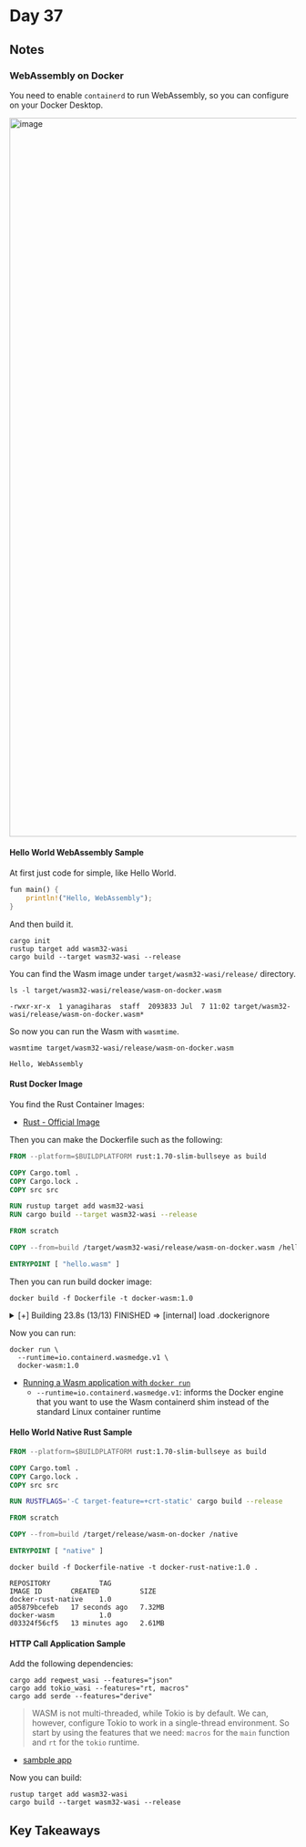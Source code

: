 # Day 37

## Notes

### WebAssembly on Docker

You need to enable `containerd` to run WebAssembly, so you can configure on your Docker Desktop.

<img width="1261" alt="image" src="https://github.com/shinyay/100DaysOfLearnRustInOneMonthOfLunches/assets/3072734/c3212e9b-45ba-4c7d-9ec5-36654aee6555">

#### Hello World WebAssembly Sample

At first just code for simple, like Hello World.

```rust
fun main() {
    println!("Hello, WebAssembly");
}
```

And then build it.

```shell
cargo init
rustup target add wasm32-wasi
cargo build --target wasm32-wasi --release
```

You can find the Wasm image under `target/wasm32-wasi/release/` directory.

```shell
ls -l target/wasm32-wasi/release/wasm-on-docker.wasm
```

```shell
-rwxr-xr-x  1 yanagiharas  staff  2093833 Jul  7 11:02 target/wasm32-wasi/release/wasm-on-docker.wasm*
```

So now you can run the Wasm with `wasmtime`.

```shell
wasmtime target/wasm32-wasi/release/wasm-on-docker.wasm
```

```shell
Hello, WebAssembly
```

#### Rust Docker Image

You find the Rust Container Images:

- [Rust - Official Image](https://hub.docker.com/_/rust)

Then you can make the Dockerfile such as the following:

```dockerfile
FROM --platform=$BUILDPLATFORM rust:1.70-slim-bullseye as build

COPY Cargo.toml .
COPY Cargo.lock .
COPY src src

RUN rustup target add wasm32-wasi
RUN cargo build --target wasm32-wasi --release

FROM scratch

COPY --from=build /target/wasm32-wasi/release/wasm-on-docker.wasm /hello.wasm

ENTRYPOINT [ "hello.wasm" ]
```

Then you can run build docker image:

```shell
docker build -f Dockerfile -t docker-wasm:1.0
```

<details>
<summary>[+] Building 23.8s (13/13) FINISHED
 => [internal] load .dockerignore</summary>

```shell
[+] Building 23.8s (13/13) FINISHED
 => [internal] load .dockerignore                                                                                                                                                                    0.0s
 => => transferring context: 2B                                                                                                                                                                      0.0s
 => [internal] load build definition from Dockerfile                                                                                                                                                 0.0s
 => => transferring dockerfile: 356B                                                                                                                                                                 0.0s
 => [internal] load metadata for docker.io/library/rust:1.70-slim-bullseye                                                                                                                           3.4s
 => [auth] library/rust:pull token for registry-1.docker.io                                                                                                                                          0.0s
 => [build 1/6] FROM docker.io/library/rust:1.70-slim-bullseye@sha256:d1f62de1372e7103b9973848c3f873abfb73a6668ce4b0af2fe57fd9e32178b8                                                              11.4s
 => => resolve docker.io/library/rust:1.70-slim-bullseye@sha256:d1f62de1372e7103b9973848c3f873abfb73a6668ce4b0af2fe57fd9e32178b8                                                                     0.0s
 => => sha256:3d32f2bb54c4b0263c632cc36fefdc8b536380d3d8f0a7445ba644fc60bd775c 251.51MB / 251.51MB                                                                                                   5.1s
 => => sha256:9d21b12d5fab9ab82969054d72411ce627c209257df64b6057016c981e163c30 31.42MB / 31.42MB                                                                                                     1.2s
 => => extracting sha256:9d21b12d5fab9ab82969054d72411ce627c209257df64b6057016c981e163c30                                                                                                            2.6s
 => => extracting sha256:3d32f2bb54c4b0263c632cc36fefdc8b536380d3d8f0a7445ba644fc60bd775c                                                                                                            6.3s
 => [internal] load build context                                                                                                                                                                    0.0s
 => => transferring context: 423B                                                                                                                                                                    0.0s
 => [build 2/6] COPY Cargo.toml .                                                                                                                                                                    0.3s
 => [build 3/6] COPY Cargo.lock .                                                                                                                                                                    0.0s
 => [build 4/6] COPY src src                                                                                                                                                                         0.0s
 => [build 5/6] RUN rustup target add wasm32-wasi                                                                                                                                                    5.4s
 => [build 6/6] RUN cargo build --target wasm32-wasi --release                                                                                                                                       0.5s
 => [stage-1 1/1] COPY --from=build /target/wasm32-wasi/release/wasm-on-docker.wasm /hello.wasm                                                                                                      0.0s
 => exporting to image                                                                                                                                                                               0.2s
 => => exporting layers                                                                                                                                                                              0.1s
 => => exporting manifest sha256:822539c4ef50a92108df5803fd2ded1cc870ee5053ae2071c06d22c0b99f928d                                                                                                    0.0s
 => => exporting config sha256:f11794d089d13614297ac9a50a1ff57427098d04d121f0bda9498f535643d1e1                                                                                                      0.0s
 => => exporting attestation manifest sha256:a3bfcc8dec452e41cb6a1ab5f2412374106ae196f8d57cc808efd216e21766d3                                                                                        0.0s
 => => exporting manifest list sha256:11e66d7f7ba5a3b70e4c8d66a03725062b91c55f479fa03a0cc2e2d310b2ddb4                                                                                               0.0s
 => => naming to docker.io/library/docker-wasm:1.0                                                                                                                                                   0.0s
 => => unpacking to docker.io/library/docker-wasm:1.0
```
</details>

Now you can run:

```shell
docker run \
  --runtime=io.containerd.wasmedge.v1 \
  docker-wasm:1.0
```

- [Running a Wasm application with `docker run`](https://docs.docker.com/desktop/wasm/#running-a-wasm-application-with-docker-run)
  - `--runtime=io.containerd.wasmedge.v1`: informs the Docker engine that you want to use the Wasm containerd shim instead of the standard Linux container runtime

#### Hello World Native Rust Sample

```dockerfile
FROM --platform=$BUILDPLATFORM rust:1.70-slim-bullseye as build

COPY Cargo.toml .
COPY Cargo.lock .
COPY src src

RUN RUSTFLAGS='-C target-feature=+crt-static' cargo build --release

FROM scratch

COPY --from=build /target/release/wasm-on-docker /native

ENTRYPOINT [ "native" ]
```

```shell
docker build -f Dockerfile-native -t docker-rust-native:1.0 .
```

```shell
REPOSITORY            TAG                                                     IMAGE ID       CREATED          SIZE
docker-rust-native    1.0                                                     a05879bcefeb   17 seconds ago   7.32MB
docker-wasm           1.0                                                     d03324f56cf5   13 minutes ago   2.61MB
```

#### HTTP Call Application Sample

Add the following dependencies:

```shell
cargo add reqwest_wasi --features="json"
cargo add tokio_wasi --features="rt, macros"
cargo add serde --features="derive"
```

> WASM is not multi-threaded, while Tokio is by default. We can, however, configure Tokio to work in a single-thread environment. So start by using the features that we need: `macros` for the `main` function and `rt` for the `tokio` runtime.

- [sambple app](http-call-sample/src/main.rs)

Now you can build:

```shell
rustup target add wasm32-wasi
cargo build --target wasm32-wasi --release
```

## Key Takeaways

